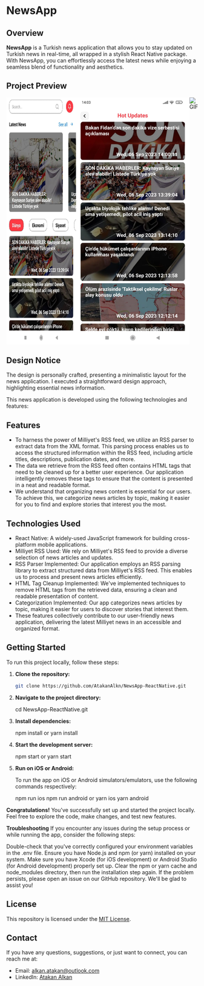 # NewsApp

## Overview

**NewsApp** is a Turkish news application that allows you to stay updated on Turkish news in real-time, all wrapped in a stylish React Native package. With NewsApp, you can effortlessly access the latest news while enjoying a seamless blend of functionality and aesthetics.

## Project Preview

<div style="display: flex; flex-direction: row; justify-content: center;">
  <div style="display: flex; flex-direction: row; margin-right: 20;">
    <img src="images/m1.jpeg" alt="Main Screen" width="300" style="margin-right: 200;">
    <img src="images/m2.jpeg" alt="Main Screen" width="300">
  </div>
  
  <div style="display: flex; flex-direction: row; margin-right: 20px;"> 
    <img src="images/m3.jpeg" alt="Error Screen" width="300" style="margin-right: 200;">
     <img src="images/h1.gif" alt="GIF" width="300" style="margin-right: 20;justify-content: center;">
  </div>
  </div>

## Design Notice

The design is personally crafted, presenting a minimalistic layout for the news application.
I executed a straightforward design approach, highlighting essential news information.

This news application is developed using the following technologies and features:

## Features

- To harness the power of Milliyet's RSS feed, we utilize an RSS parser to extract data from the XML format. This parsing process enables us to access the structured information within the RSS feed, including article titles, descriptions, publication dates, and more.
- The data we retrieve from the RSS feed often contains HTML tags that need to be cleaned up for a better user experience. Our application intelligently removes these tags to ensure that the content is presented in a neat and readable format.
- We understand that organizing news content is essential for our users. To achieve this, we categorize news articles by topic, making it easier for you to find and explore stories that interest you the most.

## Technologies Used

- React Native: A widely-used JavaScript framework for building cross-platform mobile applications.
- Milliyet RSS Used: We rely on Milliyet's RSS feed to provide a diverse selection of news articles and updates.
- RSS Parser Implemented: Our application employs an RSS parsing library to extract structured data from Milliyet's RSS feed. This enables us to process and present news articles efficiently.
- HTML Tag Cleanup Implemented: We've implemented techniques to remove HTML tags from the retrieved data, ensuring a clean and readable presentation of content.
- Categorization Implemented: Our app categorizes news articles by topic, making it easier for users to discover stories that interest them.
- These features collectively contribute to our user-friendly news application, delivering the latest Milliyet news in an accessible and organized format.

## Getting Started

To run this project locally, follow these steps:

1. **Clone the repository:**

   ```bash
   git clone https://github.com/AtakanAlkn/NewsApp-ReactNative.git


   ```

2. **Navigate to the project directory:**

   cd NewsApp-ReactNative.git

3. **Install dependencies:**

   npm install
   or
   yarn install

4. **Start the development server:**

   npm start
   or
   yarn start

5. **Run on iOS or Android:**

   To run the app on iOS or Android simulators/emulators, use the following commands respectively:

   npm run ios
   npm run android
   or
   yarn ios
   yarn android

**Congratulations!**
You've successfully set up and started the project locally. Feel free to explore the code, make changes, and test new features.

**Troubleshooting**
If you encounter any issues during the setup process or while running the app, consider the following steps:

Double-check that you've correctly configured your environment variables in the .env file.
Ensure you have Node.js and npm (or yarn) installed on your system.
Make sure you have Xcode (for iOS development) or Android Studio (for Android development) properly set up.
Clear the npm or yarn cache and node_modules directory, then run the installation step again.
If the problem persists, please open an issue on our GitHub repository. We'll be glad to assist you!

## License

This repository is licensed under the [MIT License](LICENSE).

## Contact

If you have any questions, suggestions, or just want to connect, you can reach me at:

- Email: alkan.atakan@outlook.com
- LinkedIn: [Atakan Alkan](https://www.linkedin.com/in/atakanalkn/)
